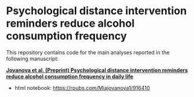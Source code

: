 # Psychological distance intervention reminders reduce alcohol consumption frequency
This repository contains code for the main analyses reported in the following manuscript:

[**Jovanova et al. (Preprint) Psychological distance intervention reminders reduce alcohol consumption frequency in daily life**](https://psyarxiv.com/yw7s3/)


* html notebook: https://rpubs.com/Miajovanova1/916410

